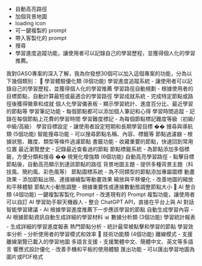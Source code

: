 


- 自動高亮路徑
- 加個背景地圖
- loading icon
- 可一鍵複製的 prompt
- 帶入客製化的 prompt
- 搜尋
- 學習進度追蹤功能，讓使用者可以記錄自己的學習歷程，並獲得個人化的學習推薦。


我對GASO專案的深入了解，我為你發想30個可以加入這個專案的功能，分為以下幾個類別：
🎯 學習體驗優化類 (8個功能)
學習進度追蹤系統 - 讓使用者可以記錄自己的學習歷程，並獲得個人化的學習推薦
學習路徑自動規劃 - 根據使用者的目標節點，自動計算最短或最適合的學習路徑
學習成就系統 - 完成特定節點或路徑後獲得徽章和成就
個人化學習儀表板 - 顯示學習統計、進度百分比、最近學習的節點等
學習筆記功能 - 每個節點都可以添加個人筆記和心得
學習時間追蹤 - 記錄在每個節點上花費的學習時間
學習難度標記 - 為每個節點標記難度等級（初級/中級/高級）
學習目標設定 - 讓使用者設定短期和長期學習目標
�� 搜尋與導航類 (5個功能)
智能搜尋功能 - 可以搜尋節點名稱、內容、標籤等
節點過濾器 - 根據狀態、難度、類型等條件過濾節點
書籤功能 - 收藏重要的節點，快速回到常用位置
最近瀏覽歷史 - 記錄最近查看過的節點
節點標籤系統 - 為節點添加多個標籤，方便分類和搜尋
�� 視覺化增強類 (6個功能)
自動高亮學習路徑 - 點擊目標節點後，自動高亮顯示到達該節點的路徑
背景地圖主題 - 提供多種背景主題（科技風、簡約風、彩色風等）
節點圖標系統 - 為不同類型的節點添加專屬圖標
動畫效果 - 添加節點出現、連接線繪製等動畫效果
縮放與平移優化 - 改善地圖的縮放和平移體驗
節點大小動態調整 - 根據重要性或連接數動態調整節點大小
🤖 AI 整合類 (4個功能)
一鍵複製客製化 Prompt - 改進現有的 Prompt 複製功能，讓使用者可以自訂
AI 學習助手聊天機器人 - 整合 ChatGPT API，直接在平台上與 AI 對話
智能學習建議 - AI 根據學習進度推薦下一步應該學習的節點
自動生成學習內容 - AI 根據節點資訊自動生成詳細的學習材料
📊 數據分析類 (3個功能)
學習統計報表 - 生成詳細的學習進度報表
熱門節點分析 - 統計最常被點擊和學習的節點
學習效率分析 - 分析使用者的學習模式和效率
🔧 技術功能類 (4個功能)
離線模式 - 支援離線瀏覽已載入的學習地圖
多語言支援 - 支援繁體中文、簡體中文、英文等多語言
響應式設計優化 - 改善手機和平板的使用體驗
匯出功能 - 可以匯出學習地圖為圖片或PDF格式
